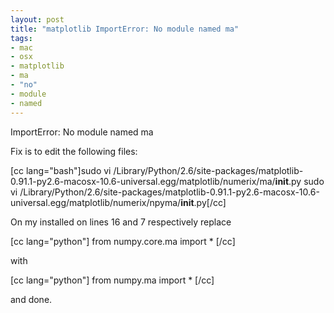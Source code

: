 ```yaml
--- 
layout: post
title: "matplotlib ImportError: No module named ma"
tags: 
- mac
- osx
- matplotlib
- ma
- "no"
- module
- named
---
```

ImportError: No module named ma

Fix is to edit the following files:

[cc lang="bash"]sudo vi /Library/Python/2.6/site-packages/matplotlib-0.91.1-py2.6-macosx-10.6-universal.egg/matplotlib/numerix/ma/__init__.py
sudo vi /Library/Python/2.6/site-packages/matplotlib-0.91.1-py2.6-macosx-10.6-universal.egg/matplotlib/numerix/npyma/__init__.py[/cc]

On my installed on lines 16 and 7 respectively replace


[cc lang="python"]
from numpy.core.ma import *
[/cc]

with

[cc lang="python"]
from numpy.ma import *
[/cc]

and done.
